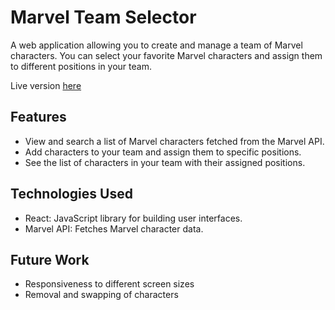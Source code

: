 # Marvel Team Selector
A web application allowing you to create and manage a team of Marvel characters. You can select your favorite Marvel characters and assign them to different positions in your team.

Live version [here](https://tyrxn.github.io/marvel-team-selector)

## Features
- View and search a list of Marvel characters fetched from the Marvel API.
- Add characters to your team and assign them to specific positions.
- See the list of characters in your team with their assigned positions.

## Technologies Used
- React: JavaScript library for building user interfaces.
- Marvel API: Fetches Marvel character data.

## Future Work
- Responsiveness to different screen sizes
- Removal and swapping of characters
